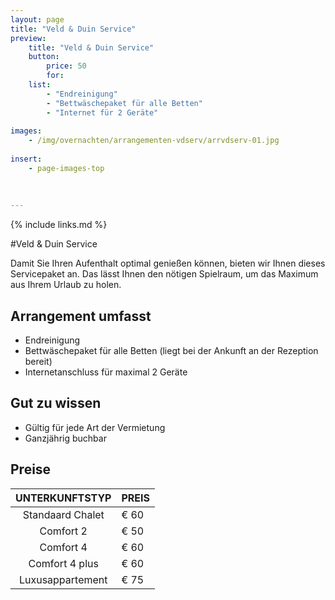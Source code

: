 ```yaml
---
layout: page
title: "Veld & Duin Service"
preview: 
    title: "Veld & Duin Service"
    button:
        price: 50
        for: 
    list:
        - "Endreinigung"
        - "Bettwäschepaket für alle Betten"
        - "Internet für 2 Geräte"
        
images:
    - /img/overnachten/arrangementen-vdserv/arrvdserv-01.jpg
    
insert:
    - page-images-top
    
    
    
---
```


{% include links.md %}


#Veld & Duin Service

Damit Sie Ihren Aufenthalt optimal genießen können, bieten wir Ihnen dieses Servicepaket an. Das lässt Ihnen den nötigen Spielraum, um das Maximum aus Ihrem Urlaub zu holen.

## Arrangement umfasst
- Endreinigung
- Bettwäschepaket für alle Betten (liegt bei der Ankunft an der Rezeption bereit)
- Internetanschluss für maximal 2 Geräte


## Gut zu wissen
- Gültig für jede Art der Vermietung
- Ganzjährig buchbar


## Preise

UNTERKUNFTSTYP         | PREIS
:------------------:|:-----------
Standaard Chalet    |€ 60                
Comfort 2           |€ 50                
Comfort 4           |€ 60         
Comfort 4 plus      |€ 60  
Luxusappartement    |€ 75         
        




